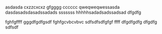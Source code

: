 asdasda
cxzzcxcxz
gfgggg
cccccc
qweqweqwessasda
dasdasadsdasadssadads
sssssss
hhhhhsadadsadssadsad
dfgdfg

fghfgffff
gggdfgdfgsdf
fghfgcvbcvbvc
sdfsdfsdfgfgf
ffff
dfgdfgdfg
dfgdfg
sdfsdf
